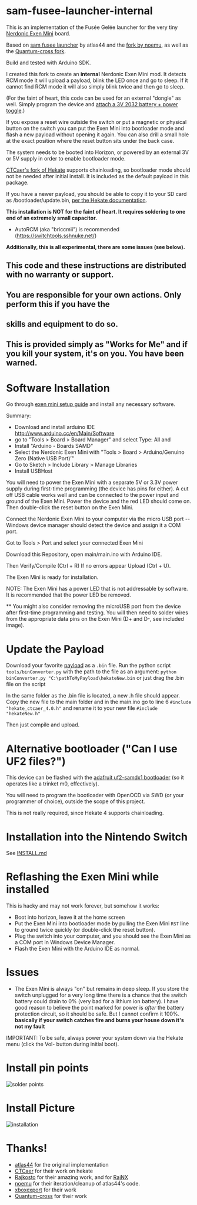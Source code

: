 

# sam-fusee-launcher-internal

This is an implementation of the Fusée Gelée launcher for the very tiny [Nerdonic Exen Mini](https://nerdonic.com/products/exen/mini) board.

Based on [sam fusee launcher](https://github.com/atlas44/sam-fusee-launcher) by atlas44 and the [fork by noemu](https://github.com/noemu/sam-fusee-launcher), as well as the [Quantum-cross fork](https://github.com/Quantum-cross/sam-fusee-launcher-internal).

Build and tested with Arduino SDK.

I created this fork to create an **internal** Nerdonic Exen Mini mod. It detects
RCM mode it will upload a payload, blink the LED once and go to sleep. If it cannot find RCM mode
it will also simply blink twice and then go to sleep.

(For the faint of heart, this code can be used for an external "dongle" as well. Simply program the device and [attach a 3V 2032 battery + power toggle](https://www.adafruit.com/product/1871).)

If you expose a reset wire outside the switch or put a magnetic or physical
button on the switch you can put the Exen Mini into bootloader mode and flash a
new payload without opening it again. You can also drill a small hole at the
exact position where the reset button sits under the back case.

The system needs to be booted into Horizon, or powered by an external 3V or 5V supply in order to enable bootloader mode.

[CTCaer's fork of Hekate](https://github.com/CTCaer/hekate) supports chainloading,
so bootloader mode should not be needed after initial install. It is included as
the default payload in this package.

If you have a newer payload, you should be able to copy it to your SD card as /bootloader/update.bin, [per the Hekate
documentation](https://github.com/CTCaer/hekate/blob/master/README.md). 

**This installation is NOT for the faint of heart. It requires soldering to one
end of an extremely small capacitor.**

* AutoRCM (aka "briccmii") is recommended (https://switchtools.sshnuke.net/)

**Additionally, this is all experimental, there are some issues (see below).**

## This code and these instructions are distributed with no warranty or support.
## You are responsible for your own actions. Only perform this if you have the
## skills and equipment to do so.

## This is provided simply as "Works for Me" and if you kill your system, it's on you. You have been warned.

# Software Installation

Go through [exen mini setup guide](https://nerdonic.com/pages/products/exen/mini/downloads/exen_mini_setup.pdf) and install any necessary software.

Summary:
* Download and install arduino IDE http://www.arduino.cc/en/Main/Software
* go to "Tools > Board > Board Manager" and select Type: All and
* Install "Arduino - Boards SAMD"
* Select the Nerdonic Exen Mini with "Tools > Board > Arduino/Genuino Zero (Native USB Port)’"
* Go to Sketch > Include Library > Manage Libraries
* Install USBHost

You will need to power the Exen Mini with a separate 5V or 3.3V power supply during first-time programming (the device has pins for either). A cut off USB cable works well and can be connected to the power input and ground of the Exen Mini. Power the device and the red LED should come on. Then double-click the reset button on the Exen Mini.

Connect the Nerdonic Exen Mini to your computer via the micro USB port -- Windows device manager should detect the device and assign it a COM port.

Got to Tools > Port and select your connected Exen Mini

Download this Repository, open main/main.ino with Arduino IDE.

Then Verify/Compile (Ctrl + R)
If no errors appear
Upload (Ctrl + U).

The Exen Mini is ready for installation.

NOTE: The Exen Mini has a power LED that is not addressable by software. It is recommended that the power LED be removed.

** You might also consider removing the microUSB port from the device after first-time programming and testing. You
will then need to solder wires from the appropriate data pins on the Exen Mini (D+ and D-, see included image).

# Update the Payload
Download your favorite [payload](https://github.com/CTCaer/hekate/releases) as a `.bin` file.
Run the python script `tools/binConverter.py` with the path to the file as an argument:
`python binConverter.py "C:\pathToMyPayload\hekateNew.bin` or just drag the .bin file on the script

In the same folder as the .bin file is located, a new .h file should appear. Copy the new file to the main folder and in the main.ino go to line 6 `#include "hekate_ctcaer_4.0.h"` and rename it to your new file `#include "hekateNew.h"`

Then just compile and upload.

# Alternative bootloader ("Can I use UF2 files?")

This device can be flashed with the [adafruit uf2-samdx1 bootloader](https://github.com/adafruit/uf2-samdx1) (so it operates like a trinket m0, effectively).

You will need to program the bootloader with OpenOCD via SWD (or your programmer of choice), outside the scope of this project.

This is not really required, since Hekate 4 supports chainloading.

# Installation into the Nintendo Switch

See [INSTALL.md](INSTALL.md)

# Reflashing the Exen Mini while installed

This is hacky and may not work forever, but somehow it works:

* Boot into horizon, leave it at the home screen
* Put the Exen Mini into bootloader mode by pulling the Exen Mini `RST` line to ground
  twice quickly (or double-click the reset button).
* Plug the switch into your computer, and you should see
  the Exen Mini as a COM port in Windows Device Manager.
* Flash the Exen Mini with the Arduino IDE as normal.

# Issues

* The Exen Mini is always "on" but remains in deep sleep. If you store the switch
  unplugged for a very long time there is a chance that the switch battery
could drain to 0% (very bad for a lithium ion battery). I have good reason to
believe the point marked for power is *after* the battery protection circuit,
so it should be safe. But I cannot confirm it 100%. **basically if your switch
catches fire and burns your house down it's not my fault**

IMPORTANT: To be safe, always power your system down via the Hekate menu (click the Vol- button during initial boot).

# Install pin points

![solder points](images/trinket-install-points.jpg)

# Install Picture 

![installation](images/blockfeed-install.jpg)

# Thanks!

* [atlas44](https://github.com/atlas44/sam-fusee-launcher) for the original
  implementation
* [CTCaer](https://github.com/CTCaer/hekate) for their work on hekate
* [Rajkosto](https://github.com/rajkosto) for their amazing work, and for [RajNX](https://switchtools.sshnuke.net/)
* [noemu](https://github.com/noemu/sam-fusee-launcher) for their
  iteration/cleanup of atlas44's code.
* [xboxexport](https://www.youtube.com/user/xboxexpert) for their work
* [Quantum-cross](https://github.com/Quantum-cross) for their work

